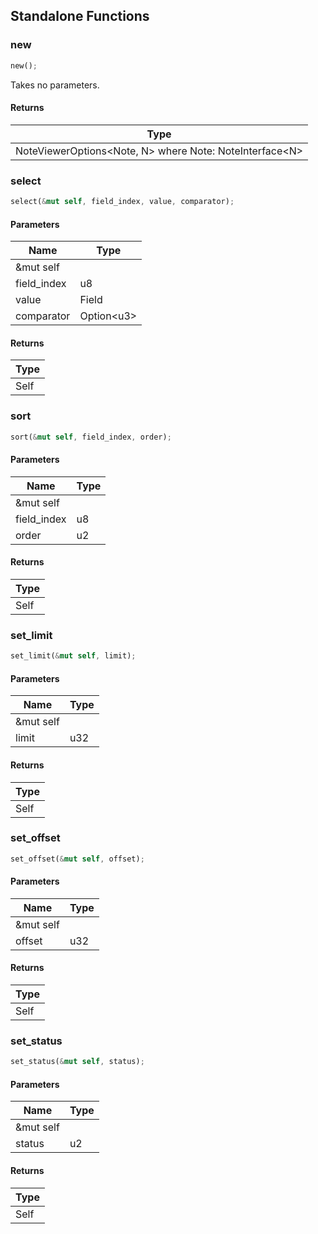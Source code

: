 ## Standalone Functions

### new

```rust
new();
```

Takes no parameters.

#### Returns
| Type |
| --- |
| NoteViewerOptions&lt;Note, N&gt; where Note: NoteInterface&lt;N&gt; |

### select

```rust
select(&mut self, field_index, value, comparator);
```

#### Parameters
| Name | Type |
| --- | --- |
| &mut self |  |
| field_index | u8 |
| value | Field |
| comparator | Option&lt;u3&gt; |

#### Returns
| Type |
| --- |
| Self |

### sort

```rust
sort(&mut self, field_index, order);
```

#### Parameters
| Name | Type |
| --- | --- |
| &mut self |  |
| field_index | u8 |
| order | u2 |

#### Returns
| Type |
| --- |
| Self |

### set_limit

```rust
set_limit(&mut self, limit);
```

#### Parameters
| Name | Type |
| --- | --- |
| &mut self |  |
| limit | u32 |

#### Returns
| Type |
| --- |
| Self |

### set_offset

```rust
set_offset(&mut self, offset);
```

#### Parameters
| Name | Type |
| --- | --- |
| &mut self |  |
| offset | u32 |

#### Returns
| Type |
| --- |
| Self |

### set_status

```rust
set_status(&mut self, status);
```

#### Parameters
| Name | Type |
| --- | --- |
| &mut self |  |
| status | u2 |

#### Returns
| Type |
| --- |
| Self |

